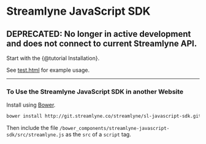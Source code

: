 # Streamlyne JavaScript SDK

## DEPRECATED: No longer in active development and does not connect to current Streamlyne API.

Start with the {@tutorial Installation}.

See [test.html](/test.html?noglobals=true&notrycatch=true) for example usage.

-----

### To Use the Streamlyne JavaScript SDK in another Website

Install using [Bower](http://bower.io/).

```bash
bower install http://git.streamlyne.co/streamlyne/sl-javascript-sdk.git --save
```

Then include the file `/bower_components/streamlyne-javascript-sdk/src/streamlyne.js` as the `src` of a `script` tag.

